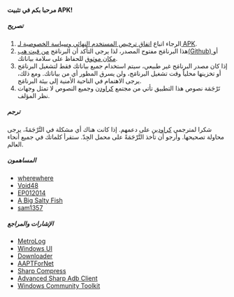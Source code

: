 #### مرحبا بكم في تثبيت APK!

##### تصريح
1. الرجاء اتباع [اتفاق ترخيص المستخدم النهائي وسياسة الخصوصية لـ APK](https://github.com/Paving-Base/APK-Installer/blob/main/Privacy.md).
2. هذا البرنامَج مفتوح المصدر، لذا يرجى التأكد أن البرنامَج [ من قيت هب(Github) ](https://github.com/Paving-Base/APK-Installer)أو [مكان موثوق](https://apps.microsoft.com/store/detail/9P2JFQ43FPPG) للحفاظ على سلامة بياناتك.
3. إذا كان مصدر البرنامَج غير طبيعي، سيتم استخدام جميع بياناتك فقط لتشغيل البرنامَج أو تخزينها محلياً وقت تشغيل البرنامَج، ولن يسرق المطور أي من بياناتك. ومع ذلك، يرجى الاهتمام في الناحية الأمنية إلى بيئة البرنامَج.
4. تَرْجَمَة نصوص هذا التطبيق تأتي من مجتمع [كراودِن](https://crowdin.com/project/APKInstaller "Crowdin") وجميع النصوص لا تمثل وجهات نظر المؤلف.

##### ترجم
شكرا لمترجمي [كراودين](https://crowdin.com/project/APKInstaller "Crowdin") على دعمهم. إذا كانت هناك أي مشكلة في التَّرْجَمَةً، يرجى محاولة تصحيحها. وأرجو أن تأخذ التَّرْجَمَةً على محمل الجِدّ. ستقرأ كلماتك في جميع أنحاء العالم.

##### المساهمون
- [wherewhere](https://github.com/wherewhere)
- [Void48](https://github.com/Void48)
- [EP012014](https://github.com/EP012014)
- [A Big Salty Fish](https://github.com/bigsaltyfishes)
- [sam1357](https://github.com/sam1357)

##### الإشارات والمراجع
- [MetroLog](https://github.com/roubachof/MetroLog "MetroLog")
- [Windows UI](https://github.com/microsoft/microsoft-ui-xaml "Windows UI")
- [Downloader](https://github.com/bezzad/Downloader "Downloader")
- [AAPTForNet](https://github.com/canheo136/QuickLook.Plugin.ApkViewer "AAPTForNet")
- [Sharp Compress](https://github.com/adamhathcock/sharpcompress "Sharp Compress")
- [Advanced Sharp Adb Client](https://github.com/yungd1plomat/AdvancedSharpAdbClient "Advanced Sharp Adb Client")
- [Windows Community Toolkit](https://github.com/CommunityToolkit/WindowsCommunityToolkit "Windows Community Toolkit")
